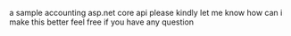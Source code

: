 a sample accounting asp.net core api
please kindly let me know how can i make this better
feel free if you have any question 
